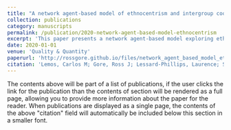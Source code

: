 ```yaml
---
title: "A network agent-based model of ethnocentrism and intergroup cooperation"
collection: publications
category: manuscripts
permalink: /publication/2020-network-agent-based-model-ethnocentrism
excerpt: 'This paper presents a network agent-based model exploring ethnocentrism and intergroup cooperation, examining how mechanisms like preexisting markers, imitation, and reaction to non-cooperating agents influence group dynamics and network formation.'
date: 2020-01-01
venue: 'Quality & Quantity'
paperurl: 'http://rossgore.github.io/files/network_agent_based_model_ethnocentrism.pdf'
citation: 'Lemos, Carlos M; Gore, Ross J; Lessard-Phillips, Laurence; Shults, F LeRon. (2020). "A network agent-based model of ethnocentrism and intergroup cooperation." <i>Quality & Quantity</i>. 54(2), 463-489.'
---
```

The contents above will be part of a list of publications, if the user clicks the link for the publication than the contents of section will be rendered as a full page, allowing you to provide more information about the paper for the reader. When publications are displayed as a single page, the contents of the above "citation" field will automatically be included below this section in a smaller font.